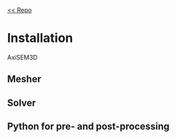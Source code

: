 [<< Repo]([https://github.com/kuangdai/AxiSEM-3D](https://github.com/kuangdai/AxiSEM-3D))
# Installation

  

AxiSEM3D

  

## Mesher

## Solver

## Python for pre- and post-processing
<!--stackedit_data:
eyJoaXN0b3J5IjpbMjExODg5OF19
-->